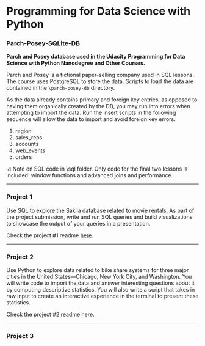 # Programming for Data Science with Python

### Parch-Posey-SQLite-DB

**Parch and Posey database used in the Udacity Programming for Data Science with Python Nanodegree and Other Courses.**

Parch and Posey is a fictional paper-selling company used in SQL lessons. The course uses PostgreSQL to store the data. Scripts to load the data are contained in the `\parch-posey-db` directory.

As the data already contains primary and foreign key entries, as opposed to having them organically created by the DB, you may run into errors when attempting to import the data. Run the insert scripts in the following sequence will allow the data to import and avoid foreign key errors.

 1. region
 2. sales_reps
 3. accounts
 4. web_events
 5. orders
 
 &#9745; Note on SQL code in \sql folder. Only code for the final two lessons is included: window functions and advanced joins and performance.

--- 
### Project 1

Use SQL to explore the Sakila database related to movie rentals. As part of the project submission, write and run SQL queries and build visualizations to showcase the output of your queries in a presentation. 

Check the project #1 readme [here](projects/project1.md).

---
### Project 2

Use Python to explore data related to bike share systems for three major cities in the United States—Chicago, New York City, and Washington. You will write code to import the data and answer interesting questions about it by computing descriptive statistics. You will also write a script that takes in raw input to create an interactive experience in the terminal to present these statistics. 

Check the project #2 readme [here](projects/project2.md).

---
### Project 3

